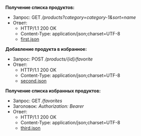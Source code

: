 **Получение списка продуктов:**

* Запрос: GET _/products?category=category-1&sort=name_
* Ответ: 
  * HTTP/1.1 200 OK
  * Content-Type: application/json;charset=UTF-8
  * [first.json](first.json)

**Добавление продукта в избранное:**

* Запрос: POST _/products/{id}/favorite_
* Ответ:
    * HTTP/1.1 200 OK
    * Content-Type: application/json;charset=UTF-8
    * [second.json](second.json)

**Получение списка избранных продуктов:**

* Запрос: GET _/favorites_
* Заголовок: _Authorization: Bearer <token>_
* Ответ:
  * HTTP/1.1 200 OK
  * Content-Type: application/json;charset=UTF-8
  * [third.json](third.json)


    


